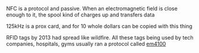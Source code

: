 



NFC is a protocol and passive. When an electromagnetic field is close enough to it, the spool kind of charges up and transfers data

125kHz is a prox card, and for 10 whole dollars can be copied with this thing

RFID tags by 2013 had spread like wildfire. All these tags being used by tech companies, hospitals, gyms usually ran a protocol 
called [em4100](http://www.priority1design.com.au/em4100_protocol.html)
